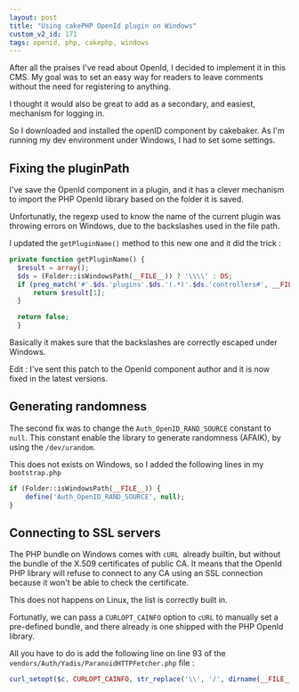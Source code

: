 ```yaml
---
layout: post
title: "Using cakePHP OpenId plugin on Windows"
custom_v2_id: 171
tags: openid, php, cakephp, windows
---
```


After all the praises I've read about OpenId, I decided to implement it in
this CMS. My goal was to set an easy way for readers to leave comments without
the need for registering to anything.

I thought it would also be great to add as a secondary, and easiest, mechanism
for logging in.

So I downloaded and installed the openID component by cakebaker. As I'm
running my dev environment under Windows, I had to set some settings.

## Fixing the pluginPath

I've save the OpenId component in a plugin, and it has a clever mechanism to
import the PHP OpenId library based on the folder it is saved.

Unfortunatly, the regexp used to know the name of the current plugin was
throwing errors on Windows, due to the backslashes used in the file path.

I updated the `getPluginName()` method to this new one and it did the trick :


```php
private function getPluginName() {
  $result = array();
  $ds = (Folder::isWindowsPath(__FILE__)) ? '\\\\' : DS;
  if (preg_match('#'.$ds.'plugins'.$ds.'(.*)'.$ds.'controllers#', __FILE__, $result)) {
      return $result[1];
  }

  return false;
  }
```


Basically it makes sure that the backslashes are correctly escaped under
Windows.

Edit : I've sent this patch to the OpenId component author and it is now fixed
in the latest versions.

## Generating randomness

The second fix was to change the `Auth_OpenID_RAND_SOURCE` constant to `null`.
This constant enable the library to generate randomness (AFAIK), by using the
`/dev/urandom`.

This does not exists on Windows, so I added the following lines in my
`bootstrap.php`


```php
if (Folder::isWindowsPath(__FILE__)) {
    define('Auth_OpenID_RAND_SOURCE', null);
}
```

## Connecting to SSL servers

The PHP bundle on Windows comes with `cURL `already builtin, but without the
bundle of the X.509 certificates of public CA. It means that the OpenId PHP
library will refuse to connect to any CA using an SSL connection because it
won't be able to check the certificate.

This does not happens on Linux, the list is correctly built in.

Fortunatly, we can pass a `CURLOPT_CAINFO` option to `cURL` to manually set a
pre-defined bundle, and there already is one shipped with the PHP OpenId
library.

All you have to do is add the following line on line 93 of the
`vendors/Auth/Yadis/ParanoidHTTPFetcher.php` file :

```php
curl_setopt($c, CURLOPT_CAINFO, str_replace('\\', '/', dirname(__FILE__)).'/../OpenID/ca-bundle.crt');
```

